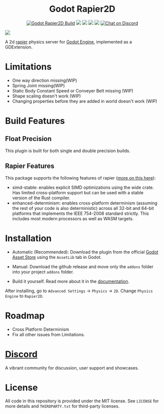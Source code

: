 <div align="center">
  <h1>Godot Rapier2D</h1>
</div>

<p align="center">
	<a href="https://github.com/fabriceci/godot-rapier2d/actions/workflows/runner.yml">
        <img src="https://github.com/fabriceci/godot-rapier2d/actions/workflows/runner.yml/badge.svg?branch=main"
            alt="Godot Rapier2D Build"></a>
    <a href="https://github.com/dimforge/rapier/releases/tag/v0.17.2" alt="Rapier2D Version">
        <img src="https://img.shields.io/badge/Rapier2D-v0.17.2-%23478cbf?logoColor=white" /></a>
    <a href="https://github.com/godotengine/godot-cpp" alt="Godot Version">
        <img src="https://img.shields.io/badge/Godot-v4.1-%23478cbf?logo=godot-engine&logoColor=white" /></a>
    <a href="https://github.com/fabriceci/godot-rapier2d/graphs/contributors" alt="Contributors">
        <img src="https://img.shields.io/github/contributors/fabriceci/godot-rapier2d" /></a>
    <a href="https://github.com/fabriceci/godot-rapier2d/pulse" alt="Activity">
        <img src="https://img.shields.io/github/commit-activity/m/fabriceci/godot-rapier2d" /></a>
    <a href="https://discord.gg/56dMud8HYn">
        <img src="https://img.shields.io/discord/1138836561102897172?logo=discord"
            alt="Chat on Discord"></a>
</p>

<img src="https://github.com/fabriceci/godot-rapier2d/blob/main/logo.jpg?raw=true"/> 

A 2d [rapier](https://github.com/dimforge/rapier) physics server for [Godot Engine](https://github.com/godotengine/godot), implemented as a GDExtension.

# Limitations

- One way direction missing(WIP)
- Spring Joint missing(WIP)
- Static Body Constant Speed or Conveyer Belt missing (WIP)
- Shape scaling doesn't work (WIP)
- Changing properties before they are added in world doesn't work (WIP)

# Build Features

## Float Precision

This plugin is built for both single and double precision builds.

## Rapier Features

This package supports the following features of rapier ([more on this here](https://rapier.rs/docs/user_guides/rust/getting_started)):

- simd-stable: enables explicit SIMD optimizations using the wide crate. Has limited cross-platform support but can be used with a stable version of the Rust compiler.
- enhanced-determinism: enables cross-platform determinism (assuming the rest of your code is also deterministic) across all 32-bit and 64-bit platforms that implements the IEEE 754-2008 standard strictly. This includes most modern processors as well as WASM targets.

# Installation

- Automatic (Recommended): Download the plugin from the official [Godot Asset Store](https://godotengine.org/asset-library/asset/2267) using the `AssetLib` tab in Godot.

- Manual: Download the github release and move only the `addons` folder into your project `addons` folder.

- Build it yourself. Read more about it in the [documentation](DOCUMENTATION.MD).

After installing, go to `Advanced Settings` -> `Physics` -> `2D`. Change `Physics Engine` to `Rapier2D`.

# Roadmap

- Cross Platform Determinism
- Fix all other issues from Limitations.

# [Discord](https://discord.gg/56dMud8HYn)

A vibrant community for discussion, user support and showcases.

# License

All code in this repository is provided under the MIT license. See `LICENSE` for more details and `THIRDPARTY.txt` for third-party licenses.
